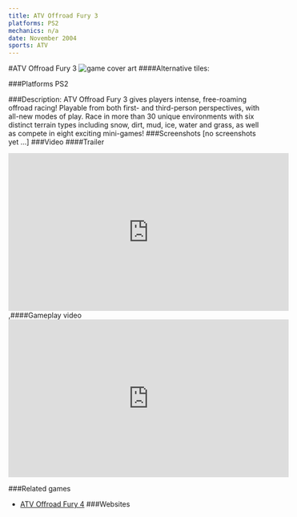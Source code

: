 ```yaml
---
title: ATV Offroad Fury 3
platforms: PS2
mechanics: n/a
date: November 2004
sports: ATV
---
```

#ATV Offroad Fury 3
![game cover art](//images.igdb.com/igdb/image/upload/t_cover_big/vcyoqbhakfofmv4mvcqp.jpg "Logo Title Text 1")
####Alternative tiles:

###Platforms
PS2

###Description:
ATV Offroad Fury 3 gives players intense, free-roaming offroad racing! Playable from both first- and third-person perspectives, with all-new modes of play. Race in more than 30 unique environments with six distinct terrain types including snow, dirt, mud, ice, water and grass, as well as compete in eight exciting mini-games!
###Screenshots
[no screenshots yet ...]
###Video
####Trailer

<iframe width="560" height="315" src="https://www.youtube.com/embed/7AamK3tp1vg" frameborder="0" allowfullscreen></iframe>
,####Gameplay video

<iframe width="560" height="315" src="https://www.youtube.com/embed/G1-UrxVq45s" frameborder="0" allowfullscreen></iframe>

###Related games
* [ATV Offroad Fury 4](/games/atv-offroad-fury-4-8273/)
###Websites

